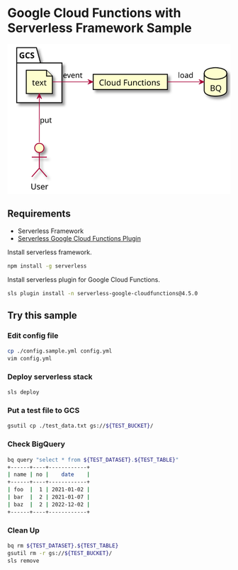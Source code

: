 # Google Cloud Functions with Serverless Framework Sample

![](./image.svg)

## Requirements

- Serverless Framework
- [Serverless Google Cloud Functions Plugin](https://github.com/serverless/serverless-google-cloudfunctions)


Install serverless framework.

```sh
npm install -g serverless
```

Install serverless plugin for Google Cloud Functions.

```sh
sls plugin install -n serverless-google-cloudfunctions@4.5.0
```

## Try this sample

### Edit config file

```sh
cp ./config.sample.yml config.yml
vim config.yml
```

### Deploy serverless stack

```sh
sls deploy
```


### Put a test file to GCS

```sh
gsutil cp ./test_data.txt gs://${TEST_BUCKET}/
```

### Check BigQuery

```sh
bq query "select * from ${TEST_DATASET}.${TEST_TABLE}"
+------+----+------------+
| name | no |    date    |
+------+----+------------+
| foo  |  1 | 2021-01-02 |
| bar  |  2 | 2021-01-07 |
| baz  |  2 | 2022-12-02 |
+------+----+------------+
```


### Clean Up

```sh
bq rm ${TEST_DATASET}.${TEST_TABLE}
gsutil rm -r gs://${TEST_BUCKET}/
sls remove
```
